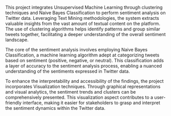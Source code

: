 This project integrates Unsupervised Machine Learning through clustering techniques and Naive Bayes Classification to perform sentiment analysis on Twitter data. Leveraging Text Mining methodologies, the system extracts valuable insights from the vast amount of textual content on the platform. The use of clustering algorithms helps identify patterns and group similar tweets together, facilitating a deeper understanding of the overall sentiment landscape.

The core of the sentiment analysis involves employing Naive Bayes Classification, a machine learning algorithm adept at categorizing tweets based on sentiment (positive, negative, or neutral). This classification adds a layer of accuracy to the sentiment analysis process, enabling a nuanced understanding of the sentiments expressed in Twitter data.

To enhance the interpretability and accessibility of the findings, the project incorporates Visualization techniques. Through graphical representations and visual analytics, the sentiment trends and clusters can be comprehensively presented. This visualization aspect contributes to a user-friendly interface, making it easier for stakeholders to grasp and interpret the sentiment dynamics within the Twitter data.

